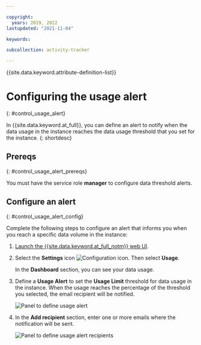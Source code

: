 ```yaml
---

copyright:
  years: 2019, 2022
lastupdated: "2021-11-04"

keywords:

subcollection: activity-tracker

---
```


{{site.data.keyword.attribute-definition-list}}


# Configuring the usage alert
{: #control_usage_alert}


In {{site.data.keyword.at_full}}, you can define an alert to notify when the data usage in the instance reaches the data usage threshold that you set for the instance.
{: shortdesc}





## Prereqs
{: #control_usage_alert_prereqs}

You must have the service role **manager** to configure data threshold alerts.


## Configure an alert
{: #control_usage_alert_config}

Complete the following steps to configure an alert that informs you when you reach a specific data volume in the instance:

1. [Launch the {{site.data.keyword.at_full_notm}} web UI](/docs/services/activity-tracker?topic=activity-tracker-launch).

2. Select the **Settings** icon ![Configuration icon](images/admin.png "Admin icon"). Then select **Usage**.

    In the **Dashboard** section, you can see your data usage.

3. Define a **Usage Alert** to set the **Usage Limit** threshold for data usage in the instance. When the usage reaches the percentage of the threshold you selected, the email recipient will be notified. 

    ![Panel to define usage alert](images/control-usage-instance-1.png "Panel to define usage alert") 

4. In the **Add recipient** section, enter one or more emails where the notification will be sent.

    ![Panel to define usage alert recipients](images/control-usage-instance-2.png "Panel to define usage alert recipients") 

